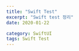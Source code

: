 ```yaml
---
title: "Swift Test"
excerpt: "Swift test 정리"
date: 2020-01-22

category: SwiftUI
tags: Swift Test
---
```

